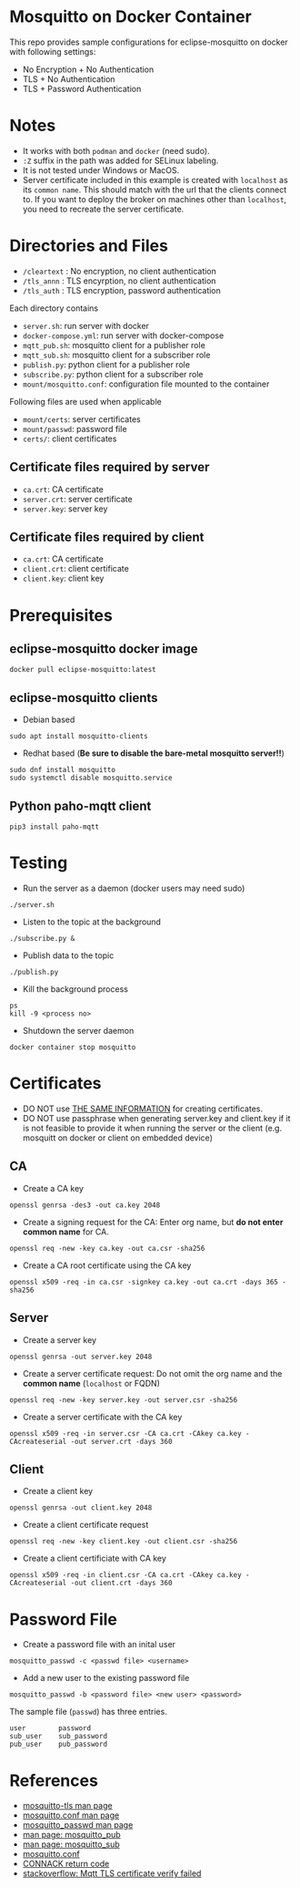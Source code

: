 # Mosquitto on Docker Container

This repo provides sample configurations for eclipse-mosquitto on docker with
following settings:

* No Encryption + No Authentication
* TLS + No Authentication
* TLS + Password Authentication

# Notes

* It works with both `podman` and `docker` (need sudo).
* `:Z` suffix in the path was added for SELinux labeling.
* It is not tested under Windows or MacOS.
* Server certificate included in this example is created with `localhost`
as its `common name`. This should match with the url that the clients
connect to.  If you want to deploy the broker on machines other than
`localhost`, you need to recreate the server certificate.


# Directories and Files

* `/cleartext` : No encryption, no client authentication
* `/tls_annn` : TLS encyrption, no client authentication
* `/tls_auth` : TLS encryption, password authentication

Each directory contains

* `server.sh`: run server with docker
* `docker-compose.yml`: run server with docker-compose
* `mqtt_pub.sh`: mosquitto client for a publisher role
* `mqtt_sub.sh`: mosquitto client for a subscriber role
* `publish.py`: python client for a publisher role
* `subscribe.py`: python client for a subscriber role
* `mount/mosquitto.conf`: configuration file mounted to the container

Following files are used when applicable

* `mount/certs`: server certificates
* `mount/passwd`: password file
* `certs/`: client certificates

## Certificate files required by server

* `ca.crt`: CA certificate
* `server.crt`: server certificate
* `server.key`: server key

## Certificate files required by client

* `ca.crt`: CA certificate
* `client.crt`: client certificate
* `client.key`: client key


# Prerequisites

## eclipse-mosquitto docker image
```
docker pull eclipse-mosquitto:latest
```

## eclipse-mosquitto clients

* Debian based
```
sudo apt install mosquitto-clients
```

* Redhat based (**Be sure to disable the bare-metal mosquitto server!!**)
```
sudo dnf install mosquitto
sudo systemctl disable mosquitto.service
```


## Python paho-mqtt client
```
pip3 install paho-mqtt
```


# Testing

* Run the server as a daemon (docker users may need sudo)
```
./server.sh
```

* Listen to the topic at the background
```
./subscribe.py &
```

* Publish data to the topic
```
./publish.py
```

* Kill the background process
```
ps
kill -9 <process no>
```

* Shutdown the server daemon
```
docker container stop mosquitto
```


# Certificates

* DO NOT use [THE SAME INFORMATION](https://mosquitto.org/man/mosquitto-tls-7.html)
for creating certificates.
* DO NOT use passphrase when generating server.key and client.key if it is not
feasible to provide it when running the server or the client
(e.g. mosquitt on docker or client on embedded device)


## CA

* Create a CA key
```
openssl genrsa -des3 -out ca.key 2048
```

* Create a signing request for the CA: Enter org name, but
**do not enter common name** for CA.
```
openssl req -new -key ca.key -out ca.csr -sha256
```

* Create a CA root certificate using the CA key
```
openssl x509 -req -in ca.csr -signkey ca.key -out ca.crt -days 365 -sha256
```

## Server

* Create a server key
```
openssl genrsa -out server.key 2048
```

* Create a server certificate request: Do not omit the org name and
the  **common name** (`localhost` or FQDN)
```
openssl req -new -key server.key -out server.csr -sha256
```

* Create a server certificate with the CA key
```
openssl x509 -req -in server.csr -CA ca.crt -CAkey ca.key -CAcreateserial -out server.crt -days 360
```

## Client

* Create a client key
```
openssl genrsa -out client.key 2048
```

* Create a client certificate request
```
openssl req -new -key client.key -out client.csr -sha256
```

* Create a client certificiate with CA key
```
openssl x509 -req -in client.csr -CA ca.crt -CAkey ca.key -CAcreateserial -out client.crt -days 360
```

# Password File

* Create a password file with an inital user
```
mosquitto_passwd -c <passwd file> <username>
```

* Add a new user to the existing password file
```
mosquitto_passwd -b <password file> <new user> <password>
```

The sample file (`passwd`) has three entries.
```
user        password
sub_user    sub_password
pub_user    pub_password
```


# References

* [mosquitto-tls man page](https://mosquitto.org/man/mosquitto-tls-7.html)
* [mosquitto.conf man page](https://mosquitto.org/man/mosquitto-conf-5.html)
* [mosquitto_passwd man page](https://mosquitto.org/man/mosquitto_passwd-1.html)
* [man page: mosquitto_pub](https://mosquitto.org/man/mosquitto_pub-1.html)
* [man page: mosquitto_sub](https://mosquitto.org/man/mosquitto_sub-1.html)
* [mosquitto.conf](https://github.com/eclipse/mosquitto/blob/master/mosquitto.conf)
* [CONNACK return code](http://docs.oasis-open.org/mqtt/mqtt/v3.1.1/csd02/mqtt-v3.1.1-csd02.html#_Table_3.1_-)
* [stackoverflow: Mqtt TLS certificate verify failed](https://stackoverflow.com/questions/70110392/mqtt-tls-certificate-verify-failed-self-signed-certificate)


